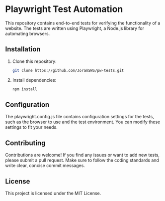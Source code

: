 # Playwright Test Automation

This repository contains end-to-end tests for verifying the functionality of a website. The tests are written using Playwright, a Node.js library for automating browsers.

## Installation

1. Clone this repository:

   ```bash
   git clone https://github.com/JoramSWS/pw-tests.git

2. Install dependencies:
  
    ```bash
    npm install

## Configuration

The playwright.config.js file contains configuration settings for the tests, such as the browser to use and the test environment. You can modify these settings to fit your needs.

## Contributing

Contributions are welcome! If you find any issues or want to add new tests, please submit a pull request. Make sure to follow the coding standards and write clear, concise commit messages.

## License

This project is licensed under the MIT License.
